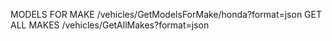 MODELS FOR MAKE
/vehicles/GetModelsForMake/honda?format=json
GET ALL MAKES
/vehicles/GetAllMakes?format=json